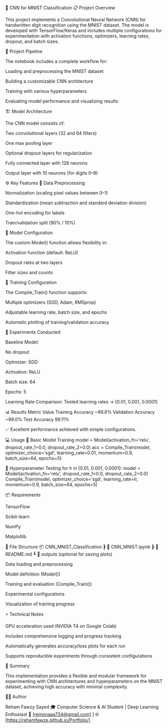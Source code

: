🧠 CNN for MNIST Classification
📋 Project Overview

This project implements a Convolutional Neural Network (CNN) for handwritten digit recognition using the MNIST dataset.
The model is developed with TensorFlow/Keras and includes multiple configurations for experimentation with activation functions, optimizers, learning rates, dropout, and batch sizes.

🧩 Project Pipeline

The notebook includes a complete workflow for:

Loading and preprocessing the MNIST dataset

Building a customizable CNN architecture

Training with various hyperparameters

Evaluating model performance and visualizing results

🏗️ Model Architecture

The CNN model consists of:

Two convolutional layers (32 and 64 filters)

One max pooling layer

Optional dropout layers for regularization

Fully connected layer with 128 neurons

Output layer with 10 neurons (for digits 0–9)

⚙️ Key Features
🧹 Data Preprocessing

Normalization (scaling pixel values between 0–1)

Standardization (mean subtraction and standard deviation division)

One-hot encoding for labels

Train/validation split (90% / 10%)

🧠 Model Configuration

The custom Model() function allows flexibility in:

Activation function (default: ReLU)

Dropout rates at two layers

Filter sizes and counts

🔧 Training Configuration

The Compile_Train() function supports:

Multiple optimizers (SGD, Adam, RMSprop)

Adjustable learning rate, batch size, and epochs

Automatic plotting of training/validation accuracy

🧪 Experiments Conducted

Baseline Model:

No dropout

Optimizer: SGD

Activation: ReLU

Batch size: 64

Epochs: 5

Learning Rate Comparison:
Tested learning rates → [0.01, 0.001, 0.0001]

📊 Results
Metric	Value
Training Accuracy	~99.6%
Validation Accuracy	~99.0%
Test Accuracy	99.11%

✅ Excellent performance achieved with simple configurations.

💻 Usage
🔹 Basic Model Training
model = Model(activation_fn='relu', dropout_rate_1=0.0, dropout_rate_2=0.0)
acc = Compile_Train(model, optimizer_choice='sgd', learning_rate=0.01, 
                    momentum=0.9, batch_size=64, epochs=5)

🔹 Hyperparameter Testing
for lr in [0.01, 0.001, 0.0001]:
    model = Model(activation_fn='relu', dropout_rate_1=0.0, dropout_rate_2=0.0)
    Compile_Train(model, optimizer_choice='sgd', learning_rate=lr, 
                  momentum=0.9, batch_size=64, epochs=5)

📦 Requirements

TensorFlow

Scikit-learn

NumPy

Matplotlib

📁 File Structure
📦 CNN_MNIST_Classification
 ┣ 📜 CNN_MNIST.ipynb
 ┣ 📜 README.md
 ┗ 📂 outputs (optional for saving plots)


Data loading and preprocessing

Model definition (Model())

Training and evaluation (Compile_Train())

Experimental configurations

Visualization of training progress

⚡ Technical Notes

GPU acceleration used (NVIDIA T4 on Google Colab)

Includes comprehensive logging and progress tracking

Automatically generates accuracy/loss plots for each run

Supports reproducible experiments through consistent configurations

🧩 Summary

This implementation provides a flexible and modular framework for experimenting with CNN architectures and hyperparameters on the MNIST dataset, achieving high accuracy with minimal complexity.

👩‍💻 Author

Reham Fawzy Sayed
🎓 Computer Science & AI Student | Deep Learning Enthusiast
📧 [remonaaa734@gmail.com]
]
🌐 [https://rehamfawze.github.io/Portfolio/]
